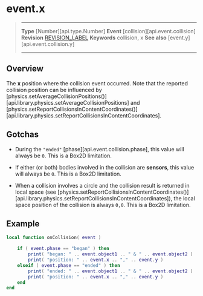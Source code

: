 
# event.x

> --------------------- ------------------------------------------------------------------------------------------
> __Type__              [Number][api.type.Number]
> __Event__             [collision][api.event.collision]
> __Revision__          [REVISION_LABEL](REVISION_URL)
> __Keywords__          collision, x
> __See also__			[event.y][api.event.collision.y]
> --------------------- ------------------------------------------------------------------------------------------

## Overview

The __x__ position where the collision event occurred. Note that the reported collision position can be influenced by [physics.setAverageCollisionPositions()][api.library.physics.setAverageCollisionPositions] and [physics.setReportCollisionsInContentCoordinates()][api.library.physics.setReportCollisionsInContentCoordinates].


## Gotchas

* During the `"ended"` [phase][api.event.collision.phase], this value will always be `0`. This is a Box2D limitation.

* If either (or&nbsp;both) bodies involved in the collision are __sensors__, this value will always be `0`. This is a Box2D limitation.

* When a collision involves a circle and the collision result is returned in local space (see&nbsp;[physics.setReportCollisionsInContentCoordinates()][api.library.physics.setReportCollisionsInContentCoordinates]), the local space position of the collision is always `0,0`. This is a Box2D limitation.


## Example

``````lua
local function onCollision( event )

	if ( event.phase == "began" ) then
		print( "began: " .. event.object1 .. " & " .. event.object2 )
		print( "position: " .. event.x .. "," .. event.y )
	elseif ( event.phase == "ended" ) then
		print( "ended: " .. event.object1 .. " & " .. event.object2 )
		print( "position: " .. event.x .. "," .. event.y )
	end
end
``````
